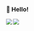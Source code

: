 ### 👋 Hello!

<a href="https://github.com/anuraghazra/github-readme-stats">
  <img align="left" src="https://github-readme-stats.vercel.app/api/top-langs/?username=JoaoBCoelho&hide=html&layout=compact&count_private=true&theme=tokyonight" />
</a>
<a href="https://github.com/anuraghazra/convoychat">
  <img align="left" src="https://github-readme-stats.vercel.app/api?username=JoaoBCoelho&count_private=true&theme=tokyonight" />
</a>

